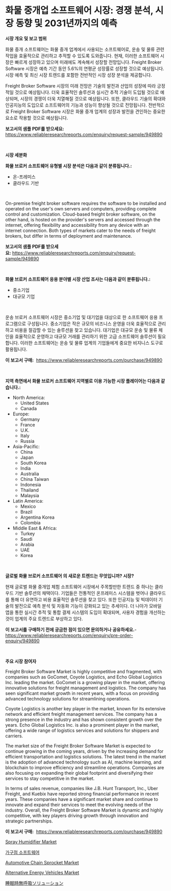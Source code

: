 <p><h1>화물 중개업 소프트웨어 시장: 경쟁 분석, 시장 동향 및 2031년까지의 예측</h1></p><p><strong>시장 개요 및 보고 범위</strong></p>
<p><p>화물 중개 소프트웨어는 화물 중개 업계에서 사용되는 소프트웨어로, 운송 및 물류 관련 작업을 효율적으로 관리하고 추적할 수 있도록 도와줍니다. 현재, 이러한 소프트웨어 시장은 빠르게 성장하고 있으며 미래에도 계속해서 성장할 전망입니다. Freight Broker Software 시장은 예측 기간 동안 5.6%의 연평균 성장률로 성장할 것으로 예상됩니다. 시장 예측 및 최신 시장 트렌드를 포함한 전반적인 시장 성장 분석을 제공합니다.</p><p>Freight Broker Software 시장의 미래 전망은 기술의 발전과 산업의 성장에 따라 긍정적일 것으로 예상됩니다. 더욱 효율적인 솔루션과 실시간 추적 기술이 도입될 것으로 예상되며, 시장의 경쟁이 더욱 치열해질 것으로 예상됩니다. 또한, 클라우드 기술의 확대와 인공지능의 도입으로 소프트웨어의 기능과 성능이 향상될 것으로 전망됩니다. 전반적으로 Freight Broker Software 시장은 화물 중개 업계의 성장과 발전을 견인하는 중요한 요소로 작용할 것으로 예상됩니다.</p></p>
<p><strong>보고서의 샘플 PDF를 받으세요:</strong> <a href="https://www.reliableresearchreports.com/enquiry/request-sample/949890">https://www.reliableresearchreports.com/enquiry/request-sample/949890</a></p>
<p>&nbsp;</p>
<p><strong>시장 세분화</strong></p>
<p><strong>화물 브로커 소프트웨어 유형별 시장 분석은 다음과 같이 분류됩니다.:</strong></p>
<p><ul><li>온-프레미스</li><li>클라우드 기반</li></ul></p>
<p>&nbsp;</p>
<p><p>On-premise freight broker software requires the software to be installed and operated on the user's own servers and computers, providing complete control and customization. Cloud-based freight broker software, on the other hand, is hosted on the provider's servers and accessed through the internet, offering flexibility and accessibility from any device with an internet connection. Both types of markets cater to the needs of freight brokers, but differ in terms of deployment and maintenance.</p></p>
<p><strong>보고서의 샘플 PDF를 받으세요:</strong>&nbsp;<a href="https://www.reliableresearchreports.com/enquiry/request-sample/949890">https://www.reliableresearchreports.com/enquiry/request-sample/949890</a></p>
<p>&nbsp;</p>
<p><strong> 화물 브로커 소프트웨어 응용 분야별 시장 산업 조사는 다음과 같이 분류됩니다.:</strong></p>
<p><ul><li>중소기업</li><li>대규모 기업</li></ul></p>
<p>&nbsp;</p>
<p><p>운송 브로커 소프트웨어 시장은 중소기업 및 대기업을 대상으로 한 소프트웨어 응용 프로그램으로 구성됩니다. 중소기업은 작은 규모의 비즈니스 운영을 더욱 효율적으로 관리하고 비용을 절감할 수 있는 솔루션을 찾고 있습니다. 대기업은 대규모 운송 및 물류 체인을 효율적으로 운영하고 대규모 거래를 관리하기 위한 고급 소프트웨어 솔루션이 필요합니다. 이러한 소프트웨어는 운송 및 물류 업계의 기업들에게 중요한 비지니스 도구로 활용됩니다.</p></p>
<p><strong>이 보고서 구매:</strong>&nbsp; <a href="https://www.reliableresearchreports.com/purchase/949890">https://www.reliableresearchreports.com/purchase/949890</a></p>
<p>&nbsp;</p>
<p><strong>지역 측면에서 화물 브로커 소프트웨어 지역별로 이용 가능한 시장 플레이어는 다음과 같습니다.:</strong></p>
<p><ul>
    <li>
        North America:
        <ul>
            <li>United States</li>
            <li>Canada</li>
        </ul>
    </li>
    <li>
        Europe:
        <ul>
            <li>Germany</li>
            <li>France</li>
            <li>U.K.</li>
            <li>Italy</li>
            <li>Russia</li>
        </ul>
    </li>
    <li>
        Asia-Pacific:
        <ul>
            <li>China</li>
            <li>Japan</li>
            <li>South Korea</li>
            <li>India</li>
            <li>Australia</li>
            <li>China Taiwan</li>
            <li>Indonesia</li>
            <li>Thailand</li>
            <li>Malaysia</li>
        </ul>
    </li>
    <li>
        Latin America:
        <ul>
            <li>Mexico</li>
            <li>Brazil</li>
            <li>Argentina Korea</li>
            <li>Colombia</li>
        </ul>
    </li>
    <li>
        Middle East & Africa:
        <ul>
            <li>Turkey</li>
            <li>Saudi</li>
            <li>Arabia</li>
            <li>UAE</li>
            <li>Korea</li>
        </ul>
    </li>
    </ul></p>
<p>&nbsp;</p>
<p><strong>글로벌 화물 브로커 소프트웨어 의 새로운 트렌드는 무엇입니까? 시장?</strong></p>
<p><p>현재 글로벌 화물 중개업 체험 소프트웨어 시장에서 주목할만한 트렌드 중 하나는 클라우드 기반 솔루션의 채택이다. 기업들은 전통적인 온프레미스 시스템을 벗어나 클라우드를 통해 더 유연하고 비용 효율적인 솔루션을 찾고 있다. 또한 인공지능 및 빅데이터 기술의 발전으로 예측 분석 및 자동화 기능이 강화되고 있는 추세이다. 더 나아가 모바일 앱을 통한 실시간 추적 및 통합 결제 시스템의 도입이 확대되며, 사용자 경험을 개선하는 것이 업계의 주요 트렌드로 부상하고 있다.</p></p>
<p><strong>이 보고서를 구매하기 전에 궁금한 점이 있으면 문의하거나 공유하세요.</strong>- <a href="https://www.reliableresearchreports.com/enquiry/pre-order-enquiry/949890">https://www.reliableresearchreports.com/enquiry/pre-order-enquiry/949890</a></p>
<p>&nbsp;</p>
<p><strong>주요 시장 참여자</strong></p>
<p><p>Freight Broker Software Market is highly competitive and fragmented, with companies such as GoComet, Coyote Logistics, and Echo Global Logistics Inc. leading the market. GoComet is a growing player in the market, offering innovative solutions for freight management and logistics. The company has seen significant market growth in recent years, with a focus on providing advanced technology solutions for streamlining operations.</p><p>Coyote Logistics is another key player in the market, known for its extensive network and efficient freight management services. The company has a strong presence in the industry and has shown consistent growth over the years. Echo Global Logistics Inc. is also a prominent player in the market, offering a wide range of logistics services and solutions for shippers and carriers.</p><p>The market size of the Freight Broker Software Market is expected to continue growing in the coming years, driven by the increasing demand for efficient transportation and logistics solutions. The latest trend in the market is the adoption of advanced technology such as AI, machine learning, and blockchain to improve efficiency and streamline operations. Companies are also focusing on expanding their global footprint and diversifying their services to stay competitive in the market.</p><p>In terms of sales revenue, companies like J.B. Hunt Transport, Inc., Uber Freight, and Kuebix have reported strong financial performance in recent years. These companies have a significant market share and continue to innovate and expand their services to meet the evolving needs of the industry. Overall, the Freight Broker Software Market is dynamic and highly competitive, with key players driving growth through innovation and strategic partnerships.</p></p>
<p><strong>이 보고서 구매:</strong>&nbsp;&nbsp;<a href="https://www.reliableresearchreports.com/purchase/949890">https://www.reliableresearchreports.com/purchase/949890</a></p>
<p><p><a href="https://view.publitas.com/reportprime-1/spray-humidifier-market-provides-detailed-segmentation-of-this-market-based-on-type-application-and-region-and-forecast-for-the-period-from-2024-2031/">Spray Humidifier Market</a></p><p><a href="https://github.com/bunxhcci35271755/Market-Research-Report-List-1/blob/main/94509859433.md">가구점 소프트웨어</a></p><p><a href="https://issuu.com/reportprime-2/docs/automotive-chain-sprocket-market-size-2030.pptx">Automotive Chain Sprocket Market</a></p><p><a href="https://issuu.com/reportprime-2/docs/alternative-energy-vehicles-market-size-2030.pptx">Alternative Energy Vehicles Market</a></p><p><a href="https://github.com/efcvopdgkdx128/Market-Research-Report-List-1/blob/main/204520710018.md">睡眠時無呼吸ソリューション</a></p></p>

